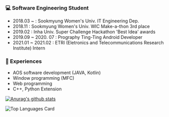 <h3>💻 Software Engineering Student</h3>
<ul>
  <li>2018.03 ~ : Sookmyung Women's Univ. IT Engineering Dep. </li>
  <li>2018.11 : Sookmyung Women's Univ. WIC Make-a-thon 3rd place</li>
  <li>2019.02 : Inha Univ. Super Challenge Hackathon 'Best Idea' awards</li>
  <li>2019.09 ~ 2020. 07 : Prography Ting-Ting Android Developer </li>
  <li>2021.01 ~ 2021.02 : ETRI (Eletronics and Telecommunications Research Institute) Intern</li>
</ul>

<h3>🔸 Experiences</h3>
<ul>
  <li>AOS software development (JAVA, Kotlin)</li>
  <li>Window programming (MFC)</li>
  <li>Web programming</li>
  <li>C++, Python Extension</li>
</ul>

[![Anurag's github stats](https://github-readme-stats.vercel.app/api?username=skmwit&show_icons=true&theme=buefy&count_private=true)](https://github.com/anuraghazra/github-readme-stats)

![Top Languages Card](https://github-readme-stats.vercel.app/api/top-langs/?username=skmwit&layout=compact)
